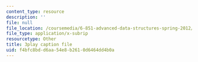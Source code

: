 ```yaml
---
content_type: resource
description: ''
file: null
file_location: /coursemedia/6-851-advanced-data-structures-spring-2012/f4bfc8bdd6aa54e8b2610d6464dd4b0a_u-HHY1ylhHY.vtt
file_type: application/x-subrip
resourcetype: Other
title: 3play caption file
uid: f4bfc8bd-d6aa-54e8-b261-0d6464dd4b0a
---
```

